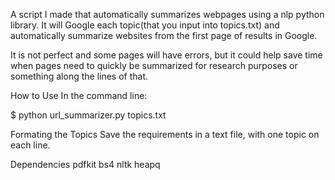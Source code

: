 A  script I made that automatically summarizes webpages using a nlp python library. 
It will Google each topic(that you input into topics.txt) and automatically summarize websites from the first page of results in Google. 

It is not perfect and some pages will have errors, but it could help save time when pages need to quickly be summarized for research purposes or something along the lines of that. 

How to Use
In the command line:

$ python url_summarizer.py topics.txt 

Formating the Topics
Save the requirements in a text file, with one topic on each line.

Dependencies
pdfkit
bs4
nltk
heapq

